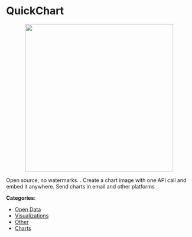 # QuickChart
<p align="center">
    <img width="400" src="https://raw.githubusercontent.com/apis-list/apis-list/apis/quickchart/logo_256x256.png" />
</p>

Open source, no watermarks. . Create a chart image with one API call and embed it anywhere. Send charts in email and other platforms



**Categories**:
- [Open Data](https://github.com/apis-list/apis-list#open-data)
- [Visualizations](https://github.com/apis-list/apis-list#visualizations)
- [Other](https://github.com/apis-list/apis-list#other)
- [Charts](https://github.com/apis-list/apis-list#charts)








